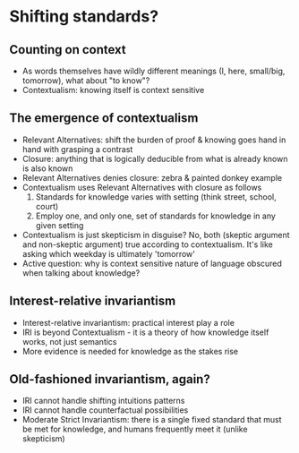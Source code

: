 # Shifting standards?

## Counting on context

- As words themselves have wildly different meanings (I, here, small/big,
    tomorrow), what about "to know"?
- Contextualism: knowing itself is context sensitive

## The emergence of contextualism

- Relevant Alternatives: shift the burden of proof & knowing goes hand in hand
  with grasping a contrast
- Closure: anything that is logically deducible from what is already known is
  also known
- Relevant Alternatives denies closure: zebra & painted donkey example
- Contextualism uses Relevant Alternatives with closure as follows
    1. Standards for knowledge varies with setting (think street, school, court)
    2. Employ one, and only one, set of standards for knowledge in any given
       setting
- Contextualism is just skepticism in disguise? No, both (skeptic argument and
  non-skeptic argument) true according to contextualism. It's like asking which
  weekday is ultimately 'tomorrow'
- Active question: why is context sensitive nature of language obscured when
  talking about knowledge?

## Interest-relative invariantism

- Interest-relative invariantism: practical interest play a role
- IRI is beyond Contextualism - it is a theory of how knowledge itself works,
  not just semantics
- More evidence is needed for knowledge as the stakes rise

## Old-fashioned invariantism, again?

- IRI cannot handle shifting intuitions patterns
- IRI cannot handle counterfactual possibilities
- Moderate Strict Invariantism: there is a single fixed standard that must be
  met for knowledge, and humans frequently meet it (unlike skepticism)
